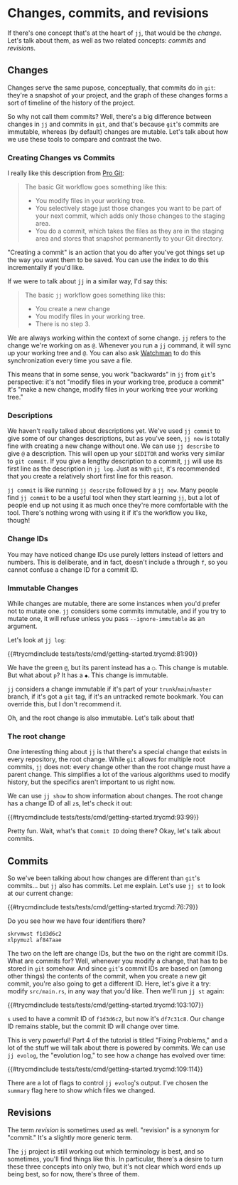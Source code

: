# Changes, commits, and revisions

If there's one concept that's at the heart of `jj`, that would be the *change*.
Let's talk about them, as well as two related concepts: *commit*s and
*revision*s.

## Changes

Changes serve the same pupose, conceptually, that commits do in `git`: they're a
snapshot of your project, and the graph of these changes forms a sort of
timeline of the history of the project.

So why not call them commits? Well, there's a big difference between changes in
`jj` and commits in `git`, and that's because `git`'s commits are immutable, whereas
(by default) changes are mutable. Let's talk about how we use these tools to
compare and contrast the two.

### Creating Changes vs Commits

I really like this description from [Pro Git]:

> The basic Git workflow goes something like this:
> 
> * You modify files in your working tree.
> * You selectively stage just those changes you want to be part of your next
>   commit, which adds only those changes to the staging area.
> * You do a commit, which takes the files as they are in the staging area and
>   stores that snapshot permanently to your Git directory.

"Creating a commit" is an action that you do after you've got things set up the
way you want them to be saved. You can use the index to do this incrementally
if you'd like.

If we were to talk about `jj` in a similar way, I'd say this:

> The basic `jj` workflow goes something like this:
> 
> * You create a new change
> * You modify files in your working tree.
> * There is no step 3.

We are always working within the context of some change. `jj` refers to the
change we're working on as `@`. Whenever you run a `jj` command, it will sync up
your working tree and `@`. You can also ask [Watchman] to do this
synchronization every time you save a file.

This means that in some sense, you work "backwards" in `jj` from `git`'s
perspective: it's not "modify files in your working tree, produce a commit"
it's "make a new change, modify files in your working tree your working
tree."

### Descriptions

We haven't really talked about descriptions yet. We've used `jj commit`
to give some of our changes descriptions, but as you've seen, `jj new`
is totally fine with creating a new change without one. We can use
`jj describe` to give `@` a description. This will open up your `$EDITOR`
and works very similar to `git commit`. If you give a lengthy description
to a commit, `jj` will use its first line as the description in `jj log`.
Just as with `git`, it's recommended that you create a relatively short
first line for this reason.

`jj commit` is like running `jj describe` followed by a `jj new`. Many
people find `jj commit` to be a useful tool when they start learning
`jj`, but a lot of people end up not using it as much once they're more
comfortable with the tool. There's nothing wrong with using it if it's
the workflow you like, though!

### Change IDs

You may have noticed change IDs use purely letters instead of letters and
numbers. This is deliberate, and in fact, doesn't include `a` through `f`,
so you cannot confuse a change ID for a commit ID.

### Immutable Changes

While changes are mutable, there are some instances when you'd prefer not to
mutate one. `jj` considers some commits immutable, and if you try to mutate
one, it will refuse unless you pass `--ignore-immutable` as an argument.

Let's look at `jj log`:

{{#trycmdinclude tests/tests/cmd/getting-started.trycmd:81:90}} 

We have the green `@`, but its parent instead has a `○`. This change
is mutable. But what about `p`? It has a `◆`. This change is immutable.

`jj` considers a change immutable if it's part of your `trunk`/`main`/`master`
branch, if it's got a `git` tag, if it's an untracked remote bookmark.
You can override this, but I don't recommend it.

Oh, and the root change is also immutable. Let's talk about that!

### The root change

One interesting thing about `jj` is that there's a special change that
exists in every repository, the root change. While `git` allows for
multiple root commits, `jj` does not: every change other than the root
change must have a parent change. This simplifies a lot of the various
algorithms used to modify history, but the specifics aren't important
to us right now.

We can use `jj show` to show information about changes. The root change
has a change ID of all `z`s, let's check it out:

{{#trycmdinclude tests/tests/cmd/getting-started.trycmd:93:99}} 

Pretty fun. Wait, what's that `Commit ID` doing there? Okay, let's
talk about commits.

[Pro Git]: https://git-scm.com/book/en/v2/Getting-Started-What-is-Git%3F
[Watchman]: https://facebook.github.io/watchman/

## Commits

So we've been talking about how changes are different than `git`'s commits...
but `jj` also has commits. Let me explain. Let's use `jj st` to look at our
current change:

{{#trycmdinclude tests/tests/cmd/getting-started.trycmd:76:79}} 

Do you see how we have four identifiers there?

```text
skrvmwst f1d3d6c2
xlpymuzl af847aae
```

The two on the left are change IDs, but the two on the right are commit IDs.
What are commits for? Well, whenever you modify a change, that has to be stored
in `git` somehow. And since `git`'s commit IDs are based on (among other things)
the contents of the commit, when you create a new git commit, you're also going
to get a different ID. Here, let's give it a try: modify `src/main.rs`, in any
way that you'd like. Then we'll run `jj st` again:

{{#trycmdinclude tests/tests/cmd/getting-started.trycmd:103:107}} 

`s` used to have a commit ID of `f1d3d6c2`, but now it's `df7c31c8`. Our change
ID remains stable, but the commit ID will change over time.

This is very powerful! Part 4 of the tutorial is titled "Fixing Problems," and
a lot of the stuff we will talk about there is powered by commits. We can
use `jj evolog`, the "evolution log," to see how a change has evolved over time:

{{#trycmdinclude tests/tests/cmd/getting-started.trycmd:109:114}} 

There are a lot of flags to control `jj evolog`'s output. I've chosen the
`summary` flag here to show which files we changed.

## Revisions

The term *revision* is sometimes used as well. "revision" is a synonym for "commit."
It's a slightly more generic term.

The `jj` project is still working out which terminology is best, and so sometimes,
you'll find things like this. In particular, there's a desire to turn these three
concepts into only two, but it's not clear which word ends up being best, so for
now, there's three of them.
